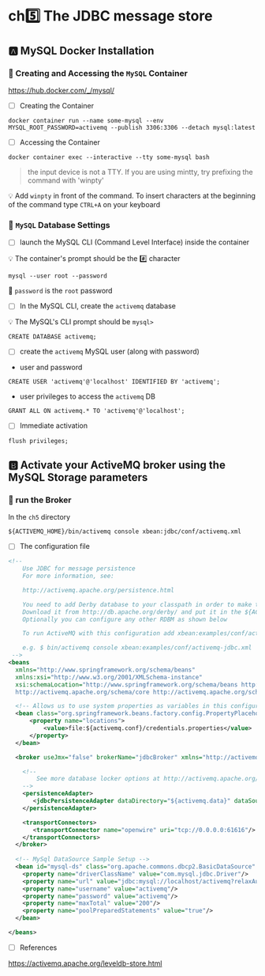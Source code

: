 # ch:five:  The JDBC message store


## :a: MySQL Docker Installation 

### :round_pushpin: Creating and Accessing the `MySQL` Container 

https://hub.docker.com/_/mysql/

- [ ] Creating the Container

```
docker container run --name some-mysql --env MYSQL_ROOT_PASSWORD=activemq --publish 3306:3306 --detach mysql:latest
```

- [ ] Accessing the Container

```
docker container exec --interactive --tty some-mysql bash
```


> the input device is not a TTY.  If you are using mintty, try prefixing the command with 'winpty' 

:bulb: Add `winpty` in front of the command. To insert characters at the beginning of the command type `CTRL+A` on your keyboard 

### :round_pushpin: `MySQL` Database Settings

- [ ] launch the MySQL CLI (Command Level Interface) inside the container

:bulb: The container's prompt should be the :hash: character

```
mysql --user root --password
```

:facepalm: `password` is the `root` password

- [ ] In the MySQL CLI, create the `activemq` database

:bulb: The MySQL's CLI prompt should be `mysql>`

```
CREATE DATABASE activemq;
```

- [ ] create the `activemq` MySQL user (along with password)


* user and password

```
CREATE USER 'activemq'@'localhost' IDENTIFIED BY 'activemq';
```

* user privileges to access the `activemq` DB

```
GRANT ALL ON activemq.* TO 'activemq'@'localhost';
```

- [ ] Immediate activation

```
flush privileges;
```

## :b: Activate your ActiveMQ broker using the MySQL Storage parameters

### :round_pushpin: run the Broker

In the `ch5` directory

```
${ACTIVEMQ_HOME}/bin/activemq console xbean:jdbc/conf/activemq.xml
```

- [ ] The configuration file

```xml
<!--
    Use JDBC for message persistence
    For more information, see:

    http://activemq.apache.org/persistence.html

    You need to add Derby database to your classpath in order to make this example work.
    Download it from http://db.apache.org/derby/ and put it in the ${ACTIVEMQ_HOME}/lib/optional/ folder
    Optionally you can configure any other RDBM as shown below

    To run ActiveMQ with this configuration add xbean:examples/conf/activemq-jdbc.xml to your command

    e.g. $ bin/activemq console xbean:examples/conf/activemq-jdbc.xml
 -->
<beans
  xmlns="http://www.springframework.org/schema/beans"
  xmlns:xsi="http://www.w3.org/2001/XMLSchema-instance"
  xsi:schemaLocation="http://www.springframework.org/schema/beans http://www.springframework.org/schema/beans/spring-beans.xsd
  http://activemq.apache.org/schema/core http://activemq.apache.org/schema/core/activemq-core.xsd">

  <!-- Allows us to use system properties as variables in this configuration file -->
  <bean class="org.springframework.beans.factory.config.PropertyPlaceholderConfigurer">
      <property name="locations">
          <value>file:${activemq.conf}/credentials.properties</value>
      </property>
  </bean>

  <broker useJmx="false" brokerName="jdbcBroker" xmlns="http://activemq.apache.org/schema/core">

    <!--
        See more database locker options at http://activemq.apache.org/pluggable-storage-lockers.html
    -->
    <persistenceAdapter>
       <jdbcPersistenceAdapter dataDirectory="${activemq.data}" dataSource="#mysql-ds"/>
    </persistenceAdapter>

    <transportConnectors>
       <transportConnector name="openwire" uri="tcp://0.0.0.0:61616"/>
    </transportConnectors>
  </broker>
  
  <!-- MySql DataSource Sample Setup -->
  <bean id="mysql-ds" class="org.apache.commons.dbcp2.BasicDataSource" destroy-method="close">
    <property name="driverClassName" value="com.mysql.jdbc.Driver"/>
    <property name="url" value="jdbc:mysql://localhost/activemq?relaxAutoCommit=true"/>
    <property name="username" value="activemq"/>
    <property name="password" value="activemq"/>
    <property name="maxTotal" value="200"/>
    <property name="poolPreparedStatements" value="true"/>
  </bean>

</beans>
```


- [ ] References

https://activemq.apache.org/leveldb-store.html

